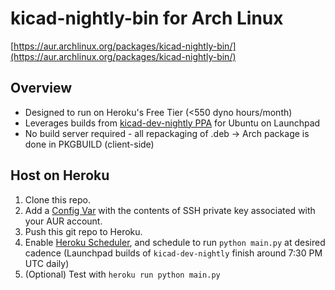 # kicad-nightly-bin for Arch Linux

[https://aur.archlinux.org/packages/kicad-nightly-bin/](https://aur.archlinux.org/packages/kicad-nightly-bin/)

## Overview

* Designed to run on Heroku's Free Tier (<550 dyno hours/month)
* Leverages builds from [kicad-dev-nightly PPA](https://launchpad.net/~kicad/+archive/ubuntu/kicad-dev-nightly) for Ubuntu on Launchpad
* No build server required - all repackaging of .deb -> Arch package is done in PKGBUILD (client-side)

## Host on Heroku

1. Clone this repo.
2. Add a [Config Var](https://devcenter.heroku.com/articles/config-vars) with the contents of SSH private key associated with your AUR account.
3. Push this git repo to Heroku.
4. Enable [Heroku Scheduler](https://devcenter.heroku.com/articles/scheduler), and schedule to run `python main.py` at desired cadence (Launchpad builds of `kicad-dev-nightly` finish around 7:30 PM UTC daily)
5. (Optional) Test with `heroku run python main.py`
